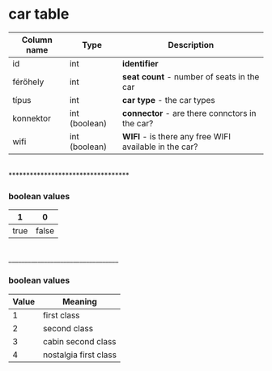 # car table

Column name     | Type          | Description
------------    | ------------- | -------------
id              | int           | **identifier**
férőhely        | int           | **seat count** - number of seats in the car
típus           | int           | **car type** - the car types
konnektor       | int (boolean) | **connector** - are there connctors in the car?
wifi            | int (boolean) | **WIFI** - is there any free WIFI available in the car?

<br>
**********************************

### boolean values
1      | 0          
:---:  | :---:
true   | false  

<br>
__________________________________

### boolean values
Value  | Meaning
------ | ----- 
1      | first class
2      | second class
3      | cabin second class
4      | nostalgia first class